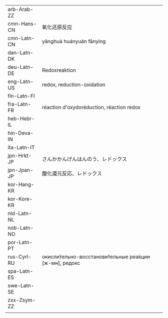 | | | |
|-|-|-|
| arb-Arab-ZZ |  |  |
| cmn-Hans-CN | 氧化还原反应 |  |
| cmn-Latn-CN | yǎnghuà huányuán fǎnyìng |  |
| dan-Latn-DK |  |  |
| deu-Latn-DE | Redoxreaktion |  |
| eng-Latn-US | redox, reduction-oxidation |  |
| fin-Latn-FI |  |  |
| fra-Latn-FR | réaction d'oxydoréduction, réaction redox |  |
| heb-Hebr-IL |  |  |
| hin-Deva-IN |  |  |
| ita-Latn-IT |  |  |
| jpn-Hrkt-JP | さんかかんげんはんのう、レドックス |  |
| jpn-Jpan-JP | 酸化還元反応、レドックス |  |
| kor-Hang-KR |  |  |
| kor-Kore-KR |  |  |
| nld-Latn-NL |  |  |
| nob-Latn-NO |  |  |
| por-Latn-PT |  |  |
| rus-Cyrl-RU | окисли́тельно-восстанови́тельные реа́кции [ж-мн], редокс |  |
| spa-Latn-ES |  |  |
| swe-Latn-SE |  |  |
| zxx-Zsym-ZZ |  |  |
|  |  |  |

